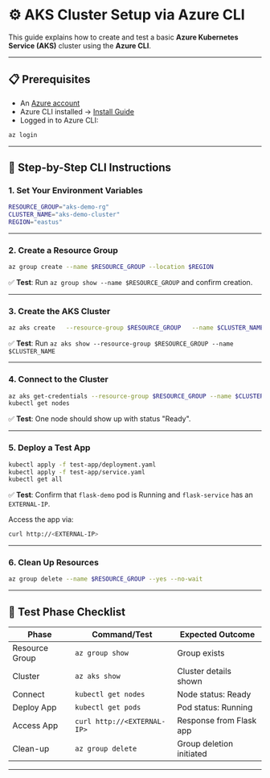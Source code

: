 # ⚙️ AKS Cluster Setup via Azure CLI

This guide explains how to create and test a basic **Azure Kubernetes Service (AKS)** cluster using the **Azure CLI**.

---

## 📋 Prerequisites

- An [Azure account](https://azure.com)
- Azure CLI installed → [Install Guide](https://learn.microsoft.com/en-us/cli/azure/install-azure-cli)
- Logged in to Azure CLI:
```bash
az login
```

---

## 🧭 Step-by-Step CLI Instructions

### 1. Set Your Environment Variables
```bash
RESOURCE_GROUP="aks-demo-rg"
CLUSTER_NAME="aks-demo-cluster"
REGION="eastus"
```

---

### 2. Create a Resource Group
```bash
az group create --name $RESOURCE_GROUP --location $REGION
```

✅ **Test**: Run `az group show --name $RESOURCE_GROUP` and confirm creation.

---

### 3. Create the AKS Cluster
```bash
az aks create   --resource-group $RESOURCE_GROUP   --name $CLUSTER_NAME   --node-count 1   --enable-addons monitoring   --generate-ssh-keys
```

✅ **Test**: Run `az aks show --resource-group $RESOURCE_GROUP --name $CLUSTER_NAME`

---

### 4. Connect to the Cluster
```bash
az aks get-credentials --resource-group $RESOURCE_GROUP --name $CLUSTER_NAME
kubectl get nodes
```

✅ **Test**: One node should show up with status "Ready".

---

### 5. Deploy a Test App
```bash
kubectl apply -f test-app/deployment.yaml
kubectl apply -f test-app/service.yaml
kubectl get all
```

✅ **Test**: Confirm that `flask-demo` pod is Running and `flask-service` has an `EXTERNAL-IP`.

Access the app via:
```bash
curl http://<EXTERNAL-IP>
```

---

### 6. Clean Up Resources
```bash
az group delete --name $RESOURCE_GROUP --yes --no-wait
```

---

## 🧪 Test Phase Checklist

| Phase         | Command/Test                        | Expected Outcome                    |
|---------------|-------------------------------------|-------------------------------------|
| Resource Group| `az group show`                     | Group exists                        |
| Cluster       | `az aks show`                       | Cluster details shown               |
| Connect       | `kubectl get nodes`                 | Node status: Ready                  |
| Deploy App    | `kubectl get pods`                  | Pod status: Running                 |
| Access App    | `curl http://<EXTERNAL-IP>`         | Response from Flask app             |
| Clean-up      | `az group delete`                   | Group deletion initiated            |

---